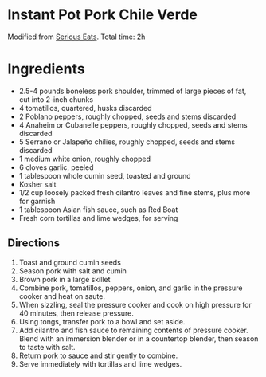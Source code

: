 # Instant Pot Pork Chile Verde

Modified from [Serious
Eats](https://www.seriouseats.com/recipes/2017/03/easy-pressure-cooker-pork-chile-verde-recipe.html). Total time: 2h

# Ingredients
*   2.5-4 pounds boneless pork shoulder, trimmed of large pieces of fat, cut into 2-inch chunks
*   4 tomatillos, quartered, husks discarded
*   2 Poblano peppers, roughly chopped, seeds and stems discarded
*   4 Anaheim or Cubanelle peppers, roughly chopped, seeds and stems discarded
*   5 Serrano or Jalapeño chilies, roughly chopped, seeds and stems discarded
*   1 medium white onion, roughly chopped
*   6 cloves garlic, peeled
*   1 tablespoon whole cumin seed, toasted and ground
*   Kosher salt
*   1/2 cup loosely packed fresh cilantro leaves and fine stems, plus more for garnish
*   1 tablespoon Asian fish sauce, such as Red Boat
*   Fresh corn tortillas and lime wedges, for serving

## Directions
1.  Toast and ground cumin seeds
2.  Season pork with salt and cumin
3.  Brown pork in a large skillet
4.  Combine pork, tomatillos, peppers, onion, and garlic in the pressure cooker and heat on saute.
5.  When sizzling, seal the pressure cooker and cook on high pressure for 40 minutes, then release pressure.
6.  Using tongs, transfer pork to a bowl and set aside.
7.  Add cilantro and fish sauce to remaining contents of pressure cooker. Blend with an immersion blender or in a countertop blender, then season to taste with salt.
8.  Return pork to sauce and stir gently to combine.
9.  Serve immediately with tortillas and lime wedges.
